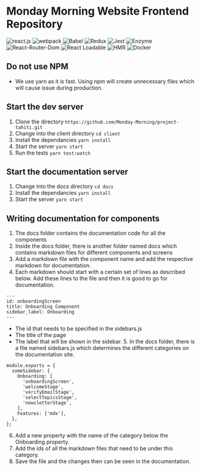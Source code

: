 # Monday Morning Website Frontend Repository

  <p>
    <img src="https://img.shields.io/badge/client-React.js-blue" alt="react.js" />
    <img src="https://img.shields.io/badge/bundler-Webpack-blue" alt="webpack" />
    <img src="https://img.shields.io/badge/transcompiler-Babel-yellow" alt="Babel" />
    <img src="https://img.shields.io/badge/state-Redux-purple" alt="Redux" />  
    <img src="https://img.shields.io/badge/test-Jest-red" alt="Jest" />   
    <img src="https://img.shields.io/badge/test-Enzyme-green" alt="Enzyme" />  
    <img src="https://img.shields.io/badge/routing-React--Router--Dom-lightgrey" alt="React-Router-Dom" />  
    <img src="https://img.shields.io/badge/dynamic--loading-React--Loadable-red" alt="React Loadable" />  
    <img src="https://img.shields.io/badge/hmr-Hot--Module--Reload--Loadable-red" alt="HMR" />
    <img src="https://img.shields.io/badge/virtualization-Docker-blue" alt="Docker" />
  </p>

## Do not use NPM

- We use yarn as it is fast. Using npm will create unnecessary files which will cause issue during production.

## Start the dev server

1. Clone the directory `https://github.com/Monday-Morning/project-tahiti.git`
2. Change into the client directory `cd client`
3. Install the dependancies `yarn install`
4. Start the server `yarn start`
5. Run the tests `yarn test:watch`

## Start the documentation server

1. Change into the docs directory `cd docs`
2. Install the dependancies `yarn install`
3. Start the server `yarn start`

## Writing documentation for components

1. The docs folder contains the documentation code for all the components
2. Inside the docs folder, there is another folder named docs which contains markdown files for different components and screens
3. Add a markdown file with the component name and add the respective markdown for documentation.
4. Each markdown should start with a certain set of lines as described below. Add these lines to the file and then it is good to go for documentation.

```
---
id: onboardingScreen
title: Onboarding Component
sidebar_label: Onboarding
---
```

- The id that needs to be specified in the sidebars.js
- The title of the page
- The label that will be shown in the sidebar. 5. In the docs folder, there is a file named sidebars.js which determines the different categories on the documentation site.

```
module.exports = {
  someSidebar: {
    Onboarding: [
      'onboardingScreen',
      'welcomeStage',
      'verifyEmailStage',
      'selectTopicsStage',
      'newsletterStage',
    ],
    Features: ['mdx'],
  },
};
```

6. Add a new property with the name of the category below the Onboarding property.
7. Add the ids of all the markdown files that need to be under this category.
8. Save the file and the changes then can be seen in the documentation.
